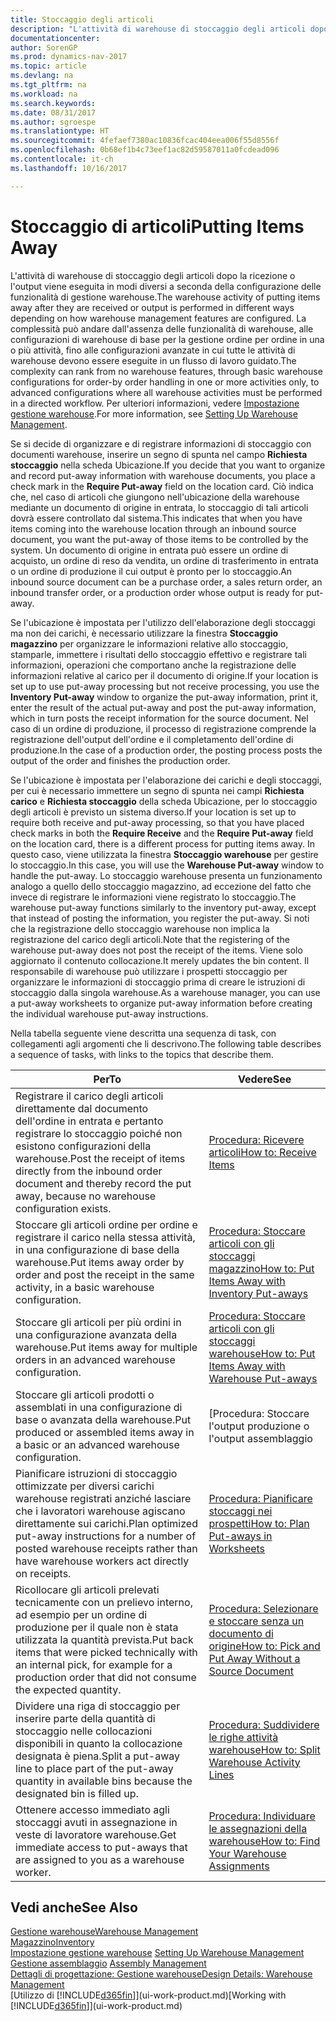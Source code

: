 ```yaml
---
title: Stoccaggio degli articoli
description: "L'attività di warehouse di stoccaggio degli articoli dopo la ricezione o l'output viene eseguita in modi diversi a seconda della configurazione delle funzionalità di gestione warehouse."
documentationcenter: 
author: SorenGP
ms.prod: dynamics-nav-2017
ms.topic: article
ms.devlang: na
ms.tgt_pltfrm: na
ms.workload: na
ms.search.keywords: 
ms.date: 08/31/2017
ms.author: sgroespe
ms.translationtype: HT
ms.sourcegitcommit: 4fefaef7380ac10836fcac404eea006f55d8556f
ms.openlocfilehash: 0b68ef1b4c73eef1ac82d59587011a0fcdead096
ms.contentlocale: it-ch
ms.lasthandoff: 10/16/2017

---
```

# <a name="putting-items-away"></a><span data-ttu-id="4f69c-103">Stoccaggio di articoli</span><span class="sxs-lookup"><span data-stu-id="4f69c-103">Putting Items Away</span></span>
<span data-ttu-id="4f69c-104">L'attività di warehouse di stoccaggio degli articoli dopo la ricezione o l'output viene eseguita in modi diversi a seconda della configurazione delle funzionalità di gestione warehouse.</span><span class="sxs-lookup"><span data-stu-id="4f69c-104">The warehouse activity of putting items away after they are received or output is performed in different ways depending on how warehouse management features are configured.</span></span> <span data-ttu-id="4f69c-105">La complessità può andare dall'assenza delle funzionalità di warehouse, alle configurazioni di warehouse di base per la gestione ordine per ordine in una o più attività, fino alle configurazioni avanzate in cui tutte le attività di warehouse devono essere eseguite in un flusso di lavoro guidato.</span><span class="sxs-lookup"><span data-stu-id="4f69c-105">The complexity can rank from no warehouse features, through basic warehouse configurations for order-by order handling in one or more activities only, to advanced configurations where all warehouse activities must be performed in a directed workflow.</span></span> <span data-ttu-id="4f69c-106">Per ulteriori informazioni, vedere [Impostazione gestione warehouse](warehouse-setup-warehouse.md).</span><span class="sxs-lookup"><span data-stu-id="4f69c-106">For more information, see [Setting Up Warehouse Management](warehouse-setup-warehouse.md).</span></span>

<span data-ttu-id="4f69c-107">Se si decide di organizzare e di registrare informazioni di stoccaggio con documenti warehouse, inserire un segno di spunta nel campo **Richiesta stoccaggio** nella scheda Ubicazione.</span><span class="sxs-lookup"><span data-stu-id="4f69c-107">If you decide that you want to organize and record put-away information with warehouse documents, you place a check mark in the **Require Put-away** field on the location card.</span></span> <span data-ttu-id="4f69c-108">Ciò indica che, nel caso di articoli che giungono nell'ubicazione della warehouse mediante un documento di origine in entrata, lo stoccaggio di tali articoli dovrà essere controllato dal sistema.</span><span class="sxs-lookup"><span data-stu-id="4f69c-108">This indicates that when you have items coming into the warehouse location through an inbound source document, you want the put-away of those items to be controlled by the system.</span></span> <span data-ttu-id="4f69c-109">Un documento di origine in entrata può essere un ordine di acquisto, un ordine di reso da vendita, un ordine di trasferimento in entrata o un ordine di produzione il cui output è pronto per lo stoccaggio.</span><span class="sxs-lookup"><span data-stu-id="4f69c-109">An inbound source document can be a purchase order, a sales return order, an inbound transfer order, or a production order whose output is ready for put-away.</span></span>  

<span data-ttu-id="4f69c-110">Se l'ubicazione è impostata per l'utilizzo dell'elaborazione degli stoccaggi ma non dei carichi, è necessario utilizzare la finestra **Stoccaggio magazzino** per organizzare le informazioni relative allo stoccaggio, stamparle, immettere i risultati dello stoccaggio effettivo e registrare tali informazioni, operazioni che comportano anche la registrazione delle informazioni relative al carico per il documento di origine.</span><span class="sxs-lookup"><span data-stu-id="4f69c-110">If your location is set up to use put-away processing but not receive processing, you use the **Inventory Put-away** window to organize the put-away information, print it, enter the result of the actual put-away and post the put-away information, which in turn posts the receipt information for the source document.</span></span> <span data-ttu-id="4f69c-111">Nel caso di un ordine di produzione, il processo di registrazione comprende la registrazione dell'output dell'ordine e il completamento dell'ordine di produzione.</span><span class="sxs-lookup"><span data-stu-id="4f69c-111">In the case of a production order, the posting process posts the output of the order and finishes the production order.</span></span>

<span data-ttu-id="4f69c-112">Se l'ubicazione è impostata per l'elaborazione dei carichi e degli stoccaggi, per cui è necessario immettere un segno di spunta nei campi **Richiesta carico** e **Richiesta stoccaggio** della scheda Ubicazione, per lo stoccaggio degli articoli è previsto un sistema diverso.</span><span class="sxs-lookup"><span data-stu-id="4f69c-112">If your location is set up to require both receive and put-away processing, so that you have placed check marks in both the **Require Receive** and the **Require Put-away** field on the location card, there is a different process for putting items away.</span></span> <span data-ttu-id="4f69c-113">In questo caso, viene utilizzata la finestra **Stoccaggio warehouse** per gestire lo stoccaggio.</span><span class="sxs-lookup"><span data-stu-id="4f69c-113">In this case, you will use the **Warehouse Put-away** window to handle the put-away.</span></span> <span data-ttu-id="4f69c-114">Lo stoccaggio warehouse presenta un funzionamento analogo a quello dello stoccaggio magazzino, ad eccezione del fatto che invece di registrare le informazioni viene registrato lo stoccaggio.</span><span class="sxs-lookup"><span data-stu-id="4f69c-114">The warehouse put-away functions similarly to the inventory put-away, except that instead of posting the information, you register the put-away.</span></span> <span data-ttu-id="4f69c-115">Si noti che la registrazione dello stoccaggio warehouse non implica la registrazione del carico degli articoli.</span><span class="sxs-lookup"><span data-stu-id="4f69c-115">Note that the registering of the warehouse put-away does not post the receipt of the items.</span></span> <span data-ttu-id="4f69c-116">Viene solo aggiornato il contenuto collocazione.</span><span class="sxs-lookup"><span data-stu-id="4f69c-116">It merely updates the bin content.</span></span> <span data-ttu-id="4f69c-117">Il responsabile di warehouse può utilizzare i prospetti stoccaggio per organizzare le informazioni di stoccaggio prima di creare le istruzioni di stoccaggio dalla singola warehouse.</span><span class="sxs-lookup"><span data-stu-id="4f69c-117">As a warehouse manager, you can use a put-away worksheets to organize put-away information before creating the individual warehouse put-away instructions.</span></span>

<span data-ttu-id="4f69c-118">Nella tabella seguente viene descritta una sequenza di task, con collegamenti agli argomenti che li descrivono.</span><span class="sxs-lookup"><span data-stu-id="4f69c-118">The following table describes a sequence of tasks, with links to the topics that describe them.</span></span>   

|<span data-ttu-id="4f69c-119">**Per**</span><span class="sxs-lookup"><span data-stu-id="4f69c-119">**To**</span></span>|<span data-ttu-id="4f69c-120">**Vedere**</span><span class="sxs-lookup"><span data-stu-id="4f69c-120">**See**</span></span>|  
|------------|-------------|  
|<span data-ttu-id="4f69c-121">Registrare il carico degli articoli direttamente dal documento dell'ordine in entrata e pertanto registrare lo stoccaggio poiché non esistono configurazioni della warehouse.</span><span class="sxs-lookup"><span data-stu-id="4f69c-121">Post the receipt of items directly from the inbound order document and thereby record the put away, because no warehouse configuration exists.</span></span>|[<span data-ttu-id="4f69c-122">Procedura: Ricevere articoli</span><span class="sxs-lookup"><span data-stu-id="4f69c-122">How to: Receive Items</span></span>](warehouse-how-receive-items.md)|  
|<span data-ttu-id="4f69c-123">Stoccare gli articoli ordine per ordine e registrare il carico nella stessa attività, in una configurazione di base della warehouse.</span><span class="sxs-lookup"><span data-stu-id="4f69c-123">Put items away order by order and post the receipt in the same activity, in a basic warehouse configuration.</span></span>|[<span data-ttu-id="4f69c-124">Procedura: Stoccare articoli con gli stoccaggi magazzino</span><span class="sxs-lookup"><span data-stu-id="4f69c-124">How to: Put Items Away with Inventory Put-aways</span></span>](warehouse-how-to-put-items-away-with-inventory-put-aways.md)|  
|<span data-ttu-id="4f69c-125">Stoccare gli articoli per più ordini in una configurazione avanzata della warehouse.</span><span class="sxs-lookup"><span data-stu-id="4f69c-125">Put items away for multiple orders in an advanced warehouse configuration.</span></span>|[<span data-ttu-id="4f69c-126">Procedura: Stoccare articoli con gli stoccaggi warehouse</span><span class="sxs-lookup"><span data-stu-id="4f69c-126">How to: Put Items Away with Warehouse Put-aways</span></span>](warehouse-how-to-put-items-away-with-warehouse-put-aways.md)|  
|<span data-ttu-id="4f69c-127">Stoccare gli articoli prodotti o assemblati in una configurazione di base o avanzata della warehouse.</span><span class="sxs-lookup"><span data-stu-id="4f69c-127">Put produced or assembled items away in a basic or an advanced warehouse configuration.</span></span>|[<span data-ttu-id="4f69c-128">Procedura: Stoccare l'output produzione o l'output assemblaggio | Documenti Microsoft</span><span class="sxs-lookup"><span data-stu-id="4f69c-128">How to: Put Away Production or Assembly Output</span></span>](warehouse-how-to-put-away-production-output.md)|
|<span data-ttu-id="4f69c-129">Pianificare istruzioni di stoccaggio ottimizzate per diversi carichi warehouse registrati anziché lasciare che i lavoratori warehouse agiscano direttamente sui carichi.</span><span class="sxs-lookup"><span data-stu-id="4f69c-129">Plan optimized put-away instructions for a number of posted warehouse receipts rather than have warehouse workers act directly on receipts.</span></span>|[<span data-ttu-id="4f69c-130">Procedura: Pianificare stoccaggi nei prospetti</span><span class="sxs-lookup"><span data-stu-id="4f69c-130">How to: Plan Put-aways in Worksheets</span></span>](warehouse-how-to-plan-put-aways-in-worksheets.md)|  
|<span data-ttu-id="4f69c-131">Ricollocare gli articoli prelevati tecnicamente con un prelievo interno, ad esempio per un ordine di produzione per il quale non è stata utilizzata la quantità prevista.</span><span class="sxs-lookup"><span data-stu-id="4f69c-131">Put back items that were picked technically with an internal pick, for example for a production order that did not consume the expected quantity.</span></span>|[<span data-ttu-id="4f69c-132">Procedura: Selezionare e stoccare senza un documento di origine</span><span class="sxs-lookup"><span data-stu-id="4f69c-132">How to: Pick and Put Away Without a Source Document</span></span>](warehouse-how-to-create-put-aways-from-internal-put-aways.md)|
|<span data-ttu-id="4f69c-133">Dividere una riga di stoccaggio per inserire parte della quantità di stoccaggio nelle collocazioni disponibili in quanto la collocazione designata è piena.</span><span class="sxs-lookup"><span data-stu-id="4f69c-133">Split a put-away line to place part of the put-away quantity in available bins because the designated bin is filled up.</span></span>|[<span data-ttu-id="4f69c-134">Procedura: Suddividere le righe attività warehouse</span><span class="sxs-lookup"><span data-stu-id="4f69c-134">How to: Split Warehouse Activity Lines</span></span>](warehouse-how-to-split-warehouse-activity-lines.md)|
|<span data-ttu-id="4f69c-135">Ottenere accesso immediato agli stoccaggi avuti in assegnazione in veste di lavoratore warehouse.</span><span class="sxs-lookup"><span data-stu-id="4f69c-135">Get immediate access to put-aways that are assigned to you as a warehouse worker.</span></span>|[<span data-ttu-id="4f69c-136">Procedura: Individuare le assegnazioni della warehouse</span><span class="sxs-lookup"><span data-stu-id="4f69c-136">How to: Find Your Warehouse Assignments</span></span>](warehouse-how-to-find-your-warehouse-assignments.md)|    

## <a name="see-also"></a><span data-ttu-id="4f69c-137">Vedi anche</span><span class="sxs-lookup"><span data-stu-id="4f69c-137">See Also</span></span>  
[<span data-ttu-id="4f69c-138">Gestione warehouse</span><span class="sxs-lookup"><span data-stu-id="4f69c-138">Warehouse Management</span></span>](warehouse-manage-warehouse.md)  
[<span data-ttu-id="4f69c-139">Magazzino</span><span class="sxs-lookup"><span data-stu-id="4f69c-139">Inventory</span></span>](inventory-manage-inventory.md)  
<span data-ttu-id="4f69c-140">[Impostazione gestione warehouse](warehouse-setup-warehouse.md)   </span><span class="sxs-lookup"><span data-stu-id="4f69c-140">[Setting Up Warehouse Management](warehouse-setup-warehouse.md)   </span></span>  
<span data-ttu-id="4f69c-141">[Gestione assemblaggio](assembly-assemble-items.md)  </span><span class="sxs-lookup"><span data-stu-id="4f69c-141">[Assembly Management](assembly-assemble-items.md)  </span></span>  
[<span data-ttu-id="4f69c-142">Dettagli di progettazione: Gestione warehouse</span><span class="sxs-lookup"><span data-stu-id="4f69c-142">Design Details: Warehouse Management</span></span>](design-details-warehouse-management.md)  
<span data-ttu-id="4f69c-143">[Utilizzo di [!INCLUDE[d365fin](includes/d365fin_md.md)]](ui-work-product.md)</span><span class="sxs-lookup"><span data-stu-id="4f69c-143">[Working with [!INCLUDE[d365fin](includes/d365fin_md.md)]](ui-work-product.md)</span></span>  

